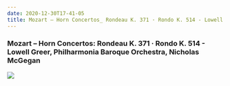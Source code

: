 ```yaml
---
date: 2020-12-30T17-41-05
title: Mozart – Horn Concertos_ Rondeau K. 371 · Rondo K. 514 - Lowell Greer, Philharmonia Baroque Orchestra, Nicholas McGegan
---
```

### Mozart – Horn Concertos: Rondeau K. 371 · Rondo K. 514 - Lowell Greer, Philharmonia Baroque Orchestra, Nicholas McGegan

![](dayone-moment://0C2B6821036F4F63982CDFDBCF4C1EAD)
